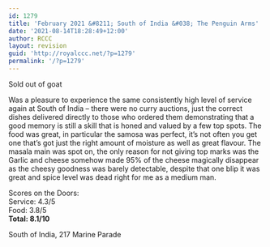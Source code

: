```yaml
---
id: 1279
title: 'February 2021 &#8211; South of India &#038; The Penguin Arms'
date: '2021-08-14T18:28:49+12:00'
author: RCCC
layout: revision
guid: 'http://royalccc.net/?p=1279'
permalink: '/?p=1279'
---
```


<span data-sheets-formula-bar-text-style="font-size:13px;color:#000000;font-weight:normal;text-decoration:none;font-family:'Arial';font-style:normal;text-decoration-skip-ink:none;">Sold out of goat</span>

Was a pleasure to experience the same consistently high level of service again at South of India – there were no curry auctions, just the correct dishes delivered directly to those who ordered them demonstrating that a good memory is still a skill that is honed and valued by a few top spots. The food was great, in particular the samosa was perfect, it’s not often you get one that’s got just the right amount of moisture as well as great flavour. The masala main was spot on, the only reason for not giving top marks was the Garlic and cheese somehow made 95% of the cheese magically disappear as the cheesy goodness was barely detectable, despite that one blip it was great and spice level was dead right for me as a medium man.

Scores on the Doors:  
Service: 4.3/5  
Food: 3.8/5  
**Total: 8.1/10**

South of India, 217 Marine Parade
